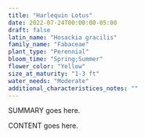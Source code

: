```yaml
---
title: "Harlequin Lotus"
date: 2022-07-24T00:00:00-05:00
draft: false
latin_name: "Hosackia gracilis"
family_name: "Fabaceae"
plant_type: "Perennial"
bloom_time: "Spring;Summer"
flower_color: "Yellow"
size_at_maturity: "1-3 ft"
water_needs: "Moderate"
additional_characteristices_notes: ""
---
```


SUMMARY goes here.

<!--more-->

CONTENT goes here.